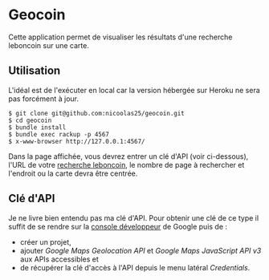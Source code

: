 # Geocoin

Cette application permet de visualiser les résultats d'une recherche leboncoin sur une carte.

## Utilisation

L'idéal est de l'exécuter en local car la version hébergée sur Heroku ne sera pas forcément à jour.

    $ git clone git@github.com:nicoolas25/geocoin.git
    $ cd geocoin
    $ bundle install
    $ bundle exec rackup -p 4567
    $ x-www-browser http://127.0.0.1:4567/

Dans la page affichée, vous devrez entrer un clé d'API (voir ci-dessous), l'URL de votre
[recherche leboncoin][exemple], le nombre de page à rechercher et l'endroit ou la carte devra
être centrée.

## Clé d'API

Je ne livre bien entendu pas ma clé d'API. Pour obtenir une clé de ce type il suffit
de se rendre sur la [console développeur][console] de Google puis de :

* créer un projet,
* ajouter _Google Maps Geolocation API_ et _Google Maps JavaScript API v3_ aux APIs accessibles et
* de récupérer la clé d'accès à l'API depuis le menu latéral _Credentials_.

[console]: https://code.google.coom/apis/console
[exemple]: http://www.leboncoin.fr/annonces/offres/ile_de_france/occasions/?f=a&th=1&q=poney
